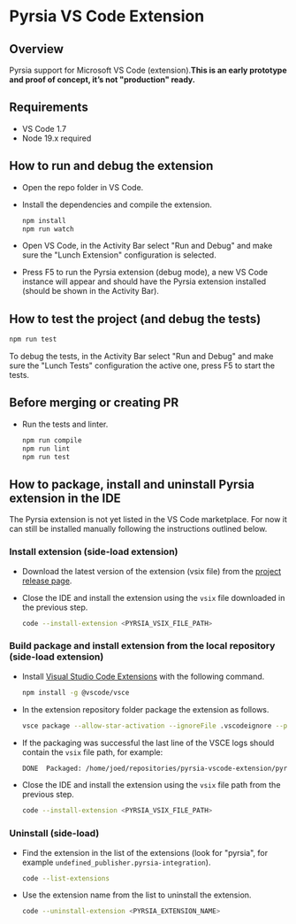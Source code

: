 # Pyrsia VS Code Extension

## Overview

Pyrsia support for Microsoft VS Code (extension).**This is an early prototype and proof of concept, it’s not "production" ready.**

## Requirements

- VS Code 1.7
- Node 19.x required

## How to run and debug the extension

- Open the repo folder in VS Code.
- Install the dependencies and compile the extension.

    ```sh
    npm install
    npm run watch
    ```

- Open VS Code, in the Activity Bar select "Run and Debug" and make sure the "Lunch Extension" configuration is selected.
- Press F5 to run the Pyrsia extension (debug mode), a new VS Code instance will appear and should have the Pyrsia extension installed (should be shown in the Activity Bar).

## How to test the project (and debug the tests)

```sh
npm run test
```

To debug the tests, in the Activity Bar select "Run and Debug" and make sure the "Lunch Tests" configuration the active one, press F5 to start the tests.

## Before merging or creating PR

- Run the tests and linter.

    ```sh
    npm run compile
    npm run lint
    npm run test
    ```

## How to package, install and uninstall Pyrsia extension in the IDE

The Pyrsia extension is not yet listed in the VS Code marketplace. For now it can still be installed manually following the instructions outlined below.

### Install extension (side-load extension)

- Download the latest version of the extension (vsix file) from the [project release page](https://github.com/pyrsia/pyrsia-vscode-extension/releases).

- Close the IDE and install the extension using the `vsix` file downloaded in the previous step.

    ```sh
    code --install-extension <PYRSIA_VSIX_FILE_PATH>
    ```

### Build package and install extension from the local repository  (side-load extension)

- Install [Visual Studio Code Extensions](https://code.visualstudio.com/api/working-with-extensions/publishing-extension#vsce) with the following command.

    ```sh
    npm install -g @vscode/vsce
    ```

- In the extension repository folder package the extension as follows.

    ```sh
   vsce package --allow-star-activation --ignoreFile .vscodeignore --pre-release
    ```

- If the packaging was successful the last line of the VSCE logs should contain the `vsix` file path, for example:

    ```sh
    DONE  Packaged: /home/joed/repositories/pyrsia-vscode-extension/pyrsia-integration-0.0.1.vsix (960 files, 2.2MB)
    ```

- Close the IDE and install the extension using the `vsix` file path from the previous step.

    ```sh
    code --install-extension <PYRSIA_VSIX_FILE_PATH>
    ```
  
### Uninstall (side-load)

- Find the extension in the list of the extensions (look for "pyrsia", for example `undefined_publisher.pyrsia-integration`).

    ```sh
    code --list-extensions
    ```

- Use the extension name from the list to uninstall the extension.

    ```sh
    code --uninstall-extension <PYRSIA_EXTENSION_NAME>
    ```
